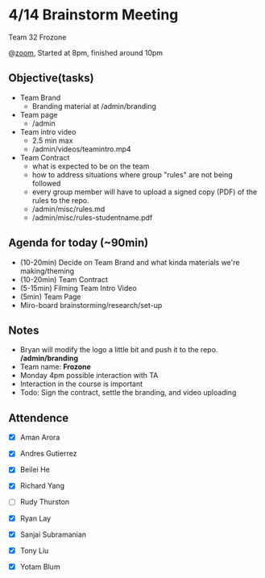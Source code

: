 # 4/14 Brainstorm Meeting

Team 32 Frozone

@[zoom](https://ucsd.zoom.us/j/96538978981), Started at 8pm, finished around 10pm

## Objective(tasks)
- Team Brand
  - Branding material at /admin/branding 
- Team page
  - /admin
- Team intro video
  - 2.5 min max
  - /admin/videos/teamintro.mp4
- Team Contract
  - what is expected to be on the team
  - how to address situations where group "rules" are not being followed
  - every group member will have to upload a signed copy (PDF) of the rules to the repo.
  - /admin/misc/rules.md
  - /admin/misc/rules-studentname.pdf


## Agenda for today (~90min)
* (10-20min) Decide on Team Brand and what kinda materials we're making/theming
* (10-20min) Team Contract
* (5-15min) Filming Team Intro Video
* (5min) Team Page
* Miro-board brainstorming/research/set-up

## Notes
* Bryan will modify the logo a little bit and push it to the repo. **/admin/branding**
* Team name: **Frozone**
* Monday 4pm possible interaction with TA
* Interaction in the course is important
* Todo: Sign the contract, settle the branding, and video uploading


## Attendence
 - [X] Aman Arora
 - [X] Andres Gutierrez
 - [X] Beilei He
 - [X] Richard Yang
 - [ ] Rudy Thurston
 - [X] Ryan Lay
 - [X] Sanjai Subramanian
 - [X] Tony Liu
 - [X] Yotam Blum

